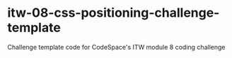 # itw-08-css-positioning-challenge-template
Challenge template code for CodeSpace's ITW module 8 coding challenge
